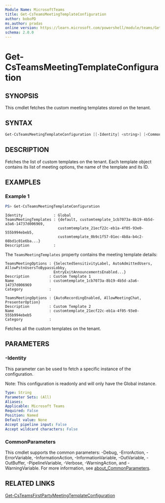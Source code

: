 ```yaml
---
Module Name: MicrosoftTeams
title: Get-CsTeamsMeetingTemplateConfiguration
author: boboPD
ms.author: pradas
online version: https://learn.microsoft.com/powershell/module/teams/Get-CsTeamsMeetingTemplateConfiguration
schema: 2.0.0
---
```


# Get-CsTeamsMeetingTemplateConfiguration

## SYNOPSIS
This cmdlet fetches the custom meeting templates stored on the tenant.

## SYNTAX

```powershell
Get-CsTeamsMeetingTemplateConfiguration [[-Identity] <string>] [<CommonParameters>]
```

## DESCRIPTION
Fetches the list of custom templates on the tenant. Each template object contains its list of meeting options, the name of the template and its ID.

## EXAMPLES

### Example 1

```powershell
PS> Get-CsTeamsMeetingTemplateConfiguration
```

```output
Identity              : Global
TeamsMeetingTemplates : {default, customtemplate_1cb7073a-8b19-4b5d-a3a6-14737d006969,
                        customtemplate_21ecf22c-eb1a-4f05-93e0-555b994ebeb5,
                        customtemplate_0b9c1f57-01ec-4b8a-b4c2-08bd1c01e6ba...}
Description           :
```

The `TeamsMeetingTemplates` property contains the meeting template details:

```output
TeamsMeetingOptions : {SelectedSensitivityLabel, AutoAdmittedUsers, AllowPstnUsersToBypassLobby,
                      EntryExitAnnouncementsEnabled...}
Description         : Custom Template 1
Name                : customtemplate_1cb7073a-8b19-4b5d-a3a6-14737d006969
Category            :

TeamsMeetingOptions : {AutoRecordingEnabled, AllowMeetingChat, PresenterOption}
Description         : Custom Template 2
Name                : customtemplate_21ecf22c-eb1a-4f05-93e0-555b994ebeb5
Category            :
```

Fetches all the custom templates on the tenant.

## PARAMETERS

### -Identity

This parameter can be used to fetch a specific instance of the configuration.

Note: This configuration is readonly and will only have the Global instance.

```yaml
Type: String
Parameter Sets: (All)
Aliases:
Applicable: Microsoft Teams
Required: False
Position: Named
Default value: None
Accept pipeline input: False
Accept wildcard characters: False
```

### CommonParameters
This cmdlet supports the common parameters: -Debug, -ErrorAction, -ErrorVariable, -InformationAction, -InformationVariable, -OutVariable, -OutBuffer, -PipelineVariable, -Verbose, -WarningAction, and -WarningVariable. For more information, see [about_CommonParameters](https://go.microsoft.com/fwlink/?LinkID=113216).


## RELATED LINKS
[Get-CsTeamsFirstPartyMeetingTemplateConfiguration](Get-CsTeamsFirstPartyMeetingTemplateConfiguration.md)
